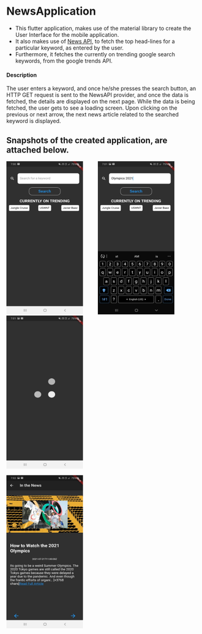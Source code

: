 # NewsApplication

- This flutter application, makes use of the material library to create the User Interface for the mobile application.
- It also makes use of <a href="https://newsapi.org/">News API</a>, to fetch the top head-lines for a particular keyword, as entered by the user.
- Furthermore, it fetches the currently on trending google search keywords, from the google trends API. 

#### Description
The user enters a keyword, and once he/she presses the search button, an HTTP GET request is sent to the NewsAPI provider, and once the data is fetched, the details are displayed on the next page. While the data is being fetched, the user gets to see a loading screen. Upon clicking on the previous or next arrow, the next news article related to the searched keyword is displayed.


## Snapshots of the created application, are attached below.

<img src="./images/first.jpeg" height="400" width="200">&nbsp;&nbsp;&nbsp;&nbsp;&nbsp;&nbsp;&nbsp;&nbsp;&nbsp;&nbsp;<img src="./images/second.jpeg" height="400" width="200">&nbsp;&nbsp;&nbsp;&nbsp;&nbsp;&nbsp;&nbsp;&nbsp;&nbsp;&nbsp;<img src="./images/third.jpeg" height="400" width="200">

<img src="./images/fourth.jpeg" height="400" width="200">
       